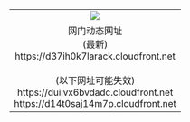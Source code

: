 ﻿<table>
  <tr></tr>
  <tr><td colspan=2 align=center><img src="https://d37ih0k7larack.cloudfront.net/Up/oGate.jpg" /></td></tr>
  <tr><td colspan=2 align=center>网门动态网址<br/>(最新)
<br>https://d37ih0k7larack.cloudfront.net
<br/><br/>(以下网址可能失效)
<br>https://duiivx6bvdadc.cloudfront.net
<br>https://d14t0saj14m7p.cloudfront.net
    </td>
  </tr>
</table>
